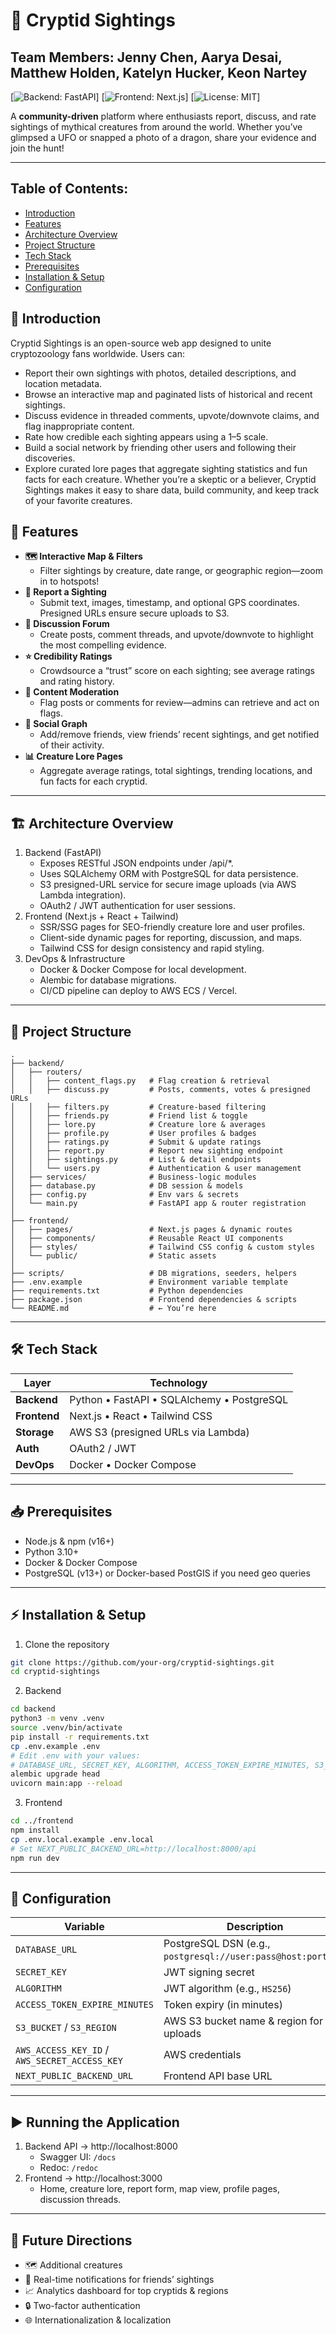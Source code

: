 # 🦇 Cryptid Sightings
## Team Members: Jenny Chen, Aarya Desai, Matthew Holden, Katelyn Hucker, Keon Nartey

[![Backend: FastAPI](https://img.shields.io/badge/Backend-FastAPI-blue?logo=fastapi)]
[![Frontend: Next.js](https://img.shields.io/badge/Frontend-Next.js-black?logo=next.js)]
[![License: MIT](https://img.shields.io/badge/License-MIT-green.svg)]

A **community-driven** platform where enthusiasts report, discuss, and rate sightings of mythical creatures from around the world. Whether you’ve glimpsed a UFO or snapped a photo of a dragon, share your evidence and join the hunt!

---

## Table of Contents:
- [Introduction](#-introduction)
- [Features](#-features)
- [Architecture Overview](#-architecture-overview)
- [Project Structure](#-project-structure)
- [Tech Stack](#-tech-stack)
- [Prerequisites](#-prerequisites)
- [Installation & Setup](#-installation--setup)
- [Configuration](#-configuration)


## 📝 Introduction 
Cryptid Sightings is an open-source web app designed to unite cryptozoology fans worldwide. Users can:
- Report their own sightings with photos, detailed descriptions, and location metadata.
- Browse an interactive map and paginated lists of historical and recent sightings.
- Discuss evidence in threaded comments, upvote/downvote claims, and flag inappropriate content.
- Rate how credible each sighting appears using a 1–5 scale.
- Build a social network by friending other users and following their discoveries.
- Explore curated lore pages that aggregate sighting statistics and fun facts for each creature.
Whether you’re a skeptic or a believer, Cryptid Sightings makes it easy to share data, build community, and keep track of your favorite creatures.


## 🚀 Features

- **🗺 Interactive Map & Filters** 
    + Filter sightings by creature, date range, or geographic region—zoom in to hotspots!
- **📣 Report a Sighting**
    + Submit text, images, timestamp, and optional GPS coordinates. Presigned URLs ensure secure uploads to S3.
- **💬 Discussion Forum**
    + Create posts, comment threads, and upvote/downvote to highlight the most compelling evidence.
- **⭐ Credibility Ratings**
    + Crowdsource a “trust” score on each sighting; see average ratings and rating history.
- **🚩 Content Moderation**
    + Flag posts or comments for review—admins can retrieve and act on flags.
- **🤝 Social Graph**
    + Add/remove friends, view friends’ recent sightings, and get notified of their activity.
- **📊 Creature Lore Pages**
    + Aggregate average ratings, total sightings, trending locations, and fun facts for each cryptid.

---

## 🏗 Architecture Overview

1. Backend (FastAPI)
    + Exposes RESTful JSON endpoints under /api/*.
    + Uses SQLAlchemy ORM with PostgreSQL for data persistence.
    + S3 presigned-URL service for secure image uploads (via AWS Lambda integration).
    + OAuth2 / JWT authentication for user sessions.
2. Frontend (Next.js + React + Tailwind)
    + SSR/SSG pages for SEO-friendly creature lore and user profiles.
    + Client-side dynamic pages for reporting, discussion, and maps.
    + Tailwind CSS for design consistency and rapid styling.
3. DevOps & Infrastructure
    + Docker & Docker Compose for local development.
    + Alembic for database migrations.
    + CI/CD pipeline can deploy to AWS ECS / Vercel.

--- 

## 📂 Project Structure
```
.
├── backend/
│   ├── routers/
│   │   ├── content_flags.py   # Flag creation & retrieval
│   │   ├── discuss.py         # Posts, comments, votes & presigned URLs
│   │   ├── filters.py         # Creature-based filtering
│   │   ├── friends.py         # Friend list & toggle
│   │   ├── lore.py            # Creature lore & averages
│   │   ├── profile.py         # User profiles & badges
│   │   ├── ratings.py         # Submit & update ratings
│   │   ├── report.py          # Report new sighting endpoint
│   │   ├── sightings.py       # List & detail endpoints
│   │   └── users.py           # Authentication & user management
│   ├── services/              # Business-logic modules
│   ├── database.py            # DB session & models
│   ├── config.py              # Env vars & secrets
│   └── main.py                # FastAPI app & router registration
│
├── frontend/
│   ├── pages/                 # Next.js pages & dynamic routes
│   ├── components/            # Reusable React UI components
│   ├── styles/                # Tailwind CSS config & custom styles
│   └── public/                # Static assets
│
├── scripts/                   # DB migrations, seeders, helpers
├── .env.example               # Environment variable template
├── requirements.txt           # Python dependencies
├── package.json               # Frontend dependencies & scripts
└── README.md                  # ← You’re here
```


---

## 🛠️ Tech Stack

| Layer       | Technology                            |
|-------------|---------------------------------------|
| **Backend** | Python • FastAPI • SQLAlchemy • PostgreSQL |
| **Frontend**| Next.js • React • Tailwind CSS        |
| **Storage** | AWS S3 (presigned URLs via Lambda)    |
| **Auth**    | OAuth2 / JWT                          |
| **DevOps**  | Docker • Docker Compose               |

---

## 📥 Prerequisites

- Node.js & npm (v16+)
- Python 3.10+
- Docker & Docker Compose
- PostgreSQL (v13+) or Docker-based PostGIS if you need geo queries

--- 

## ⚡ Installation & Setup

1. Clone the repository
```bash
git clone https://github.com/your-org/cryptid-sightings.git
cd cryptid-sightings
```
2. Backend
```bash
cd backend
python3 -m venv .venv
source .venv/bin/activate
pip install -r requirements.txt
cp .env.example .env
# Edit .env with your values:
# DATABASE_URL, SECRET_KEY, ALGORITHM, ACCESS_TOKEN_EXPIRE_MINUTES, S3_BUCKET, S3_REGION, AWS_ACCESS_KEY_ID, AWS_SECRET_ACCESS_KEY
alembic upgrade head
uvicorn main:app --reload
```
3. Frontend
```bash
cd ../frontend
npm install
cp .env.local.example .env.local
# Set NEXT_PUBLIC_BACKEND_URL=http://localhost:8000/api
npm run dev
```

---

## 🔧 Configuration
| Variable                                      | Description                                                  |
| --------------------------------------------- | ------------------------------------------------------------ |
| `DATABASE_URL`                                | PostgreSQL DSN (e.g., `postgresql://user:pass@host:port/db`) |
| `SECRET_KEY`                                  | JWT signing secret                                           |
| `ALGORITHM`                                   | JWT algorithm (e.g., `HS256`)                                |
| `ACCESS_TOKEN_EXPIRE_MINUTES`                 | Token expiry (in minutes)                                    |
| `S3_BUCKET` / `S3_REGION`                     | AWS S3 bucket name & region for uploads                      |
| `AWS_ACCESS_KEY_ID` / `AWS_SECRET_ACCESS_KEY` | AWS credentials                                              |
| `NEXT_PUBLIC_BACKEND_URL`                     | Frontend API base URL                                        |

--- 

## ▶️ Running the Application

1. Backend API → http://localhost:8000
    + Swagger UI: `/docs`
    + Redoc: `/redoc`
2. Frontend → http://localhost:3000
    + Home, creature lore, report form, map view, profile pages, discussion threads.

--- 

## 🚧 Future Directions

- 🗺 Additional creatures
- 🔔 Real-time notifications for friends’ sightings
- 📈 Analytics dashboard for top cryptids & regions
- 🔒 Two-factor authentication
- 🌐 Internationalization & localization